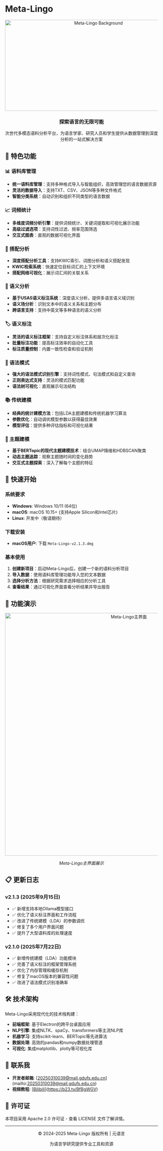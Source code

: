 # Meta-Lingo

<div align="center">
  <img src="https://github.com/user-attachments/assets/27e7d9fd-a71e-498a-b33d-7c789873b8e7" alt="Meta-Lingo Background" width="600" height="300">
  
  <h3>探索语言的无限可能</h3>
  <p>次世代多模态语料分析平台，为语言学家、研究人员和学生提供从数据管理到深度分析的一站式解决方案</p>
  
</div>

## 🌟 特色功能

### 📊 语料库管理
- **统一语料库管理**：支持多种格式导入与智能组织，高效管理您的语言数据资源
- **灵活的数据导入**：支持TXT、CSV、JSON等多种文件格式
- **智能分类系统**：自动识别和组织不同类型的语言数据

### 📈 词频统计
- **多维度词频分析引擎**：提供词频统计、关键词提取和可视化展示功能
- **高级过滤选项**：支持词性过滤、频率范围筛选
- **交互式图表**：直观的数据可视化界面

### 🔗 搭配分析
- **深度搭配分析工具**：支持KWIC索引、词图分析和语义搭配发现
- **KWIC检索系统**：快速定位目标词汇的上下文环境
- **搭配网络可视化**：展示词汇间的关联关系

### 🧠 语义分析
- **基于USAS语义标注系统**：深度语义分析，提供多语言语义域识别
- **语义场分析**：识别文本中的语义关系和主题分布
- **跨语言支持**：支持中英文等多种语言的语义分析

### 🏷️ 语义标注
- **灵活的语义标注框架**：支持自定义标注体系和层次化标注
- **批量标注功能**：提高标注效率的自动化工具
- **标注质量控制**：内置一致性检查和验证机制

### 🌳 语法模式
- **强大的语法模式识别引擎**：支持词性模式、句法模式和自定义查询
- **正则表达式支持**：灵活的模式匹配功能
- **语法树可视化**：直观展示句法结构

### 📚 传统建模
- **经典的统计建模方法**：包括LDA主题建模和传统机器学习算法
- **参数优化**：自动调优模型参数以获得最佳效果
- **模型评估**：提供多种评估指标和可视化结果

### 🤖 主题建模
- **基于BERTopic的现代主题建模技术**：结合UMAP降维和HDBSCAN聚类
- **动态主题追踪**：观察主题随时间的变化趋势
- **交互式主题探索**：深入了解每个主题的特征

## 🚀 快速开始

### 系统要求

- **Windows**: Windows 10/11 (64位)
- **macOS**: macOS 10.15+ (支持Apple Silicon和Intel芯片)
- **Linux**: 开发中（敬请期待）

### 下载安装

- **macOS用户**: 下载 `Meta-Lingo-v2.1.3.dmg`

### 基本使用

1. **创建新项目**：启动Meta-Lingo后，创建一个新的语料分析项目
2. **导入数据**：使用语料库管理功能导入您的文本数据
3. **选择分析方法**：根据研究需求选择相应的分析工具
4. **查看结果**：通过可视化界面查看分析结果并导出报告

## 📖 功能演示

<div align="center">
  <img src="https://github.com/user-attachments/assets/d5bc447c-02f8-4756-943a-8d6fe5ab43b2" alt="Meta-Lingo主界面" width="800">
  <p><em>Meta-Lingo主界面展示</em></p>
</div>

## 📋 更新日志

### v2.1.3 (2025年9月15日)
- ✅ 新增支持本地Ollama模型接口
- ✅ 优化了语义标注界面和工作流程
- ✅ 改进了传统建模（LDA）的参数调优
- ✅ 修复了多个用户界面问题
- ✅ 提升了大型语料库的处理速度

### v2.1.0 (2025年7月22日)
- ✅ 新增传统建模（LDA）功能模块
- ✅ 完善了语义标注的框架管理系统
- ✅ 优化了内存管理和缓存机制
- ✅ 修复了macOS版本的兼容性问题
- ✅ 改进了语法模式识别准确率

## 🛠️ 技术架构

Meta-Lingo采用现代化的技术栈构建：

- **前端框架**: 基于Electron的跨平台桌面应用
- **NLP引擎**: 集成NLTK、spaCy、transformers等主流NLP库
- **机器学习**: 支持scikit-learn、BERTopic等先进算法
- **数据处理**: 高效的pandas和numpy数据处理管道
- **可视化**: 集成matplotlib、plotly等可视化库

## 📧 联系我

- **开发者邮箱**: [[20250310039@mail.gdufs.edu.cn](mailto:20250310039@mail.gdufs.edu.cn)](mailto:20250310039@mail.gdufs.edu.cn)
- **视频教程**: [[Bilibili](https://b23.tv/BfBgWGV)](https://b23.tv/BfBgWGV)

## 📄 许可证

本项目采用 Apache 2.0 许可证 - 查看 LICENSE 文件了解详情。

---

<div align="center">
  <p>© 2024-2025 Meta-Lingo 版权所有 | 元语言</p>
  <p>为语言学研究提供专业工具和资源</p>
</div>
